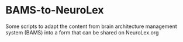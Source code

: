 BAMS-to-NeuroLex
================

Some scripts to adapt the content from brain architecture management system (BAMS) into a form that can be shared on NeuroLex.org
